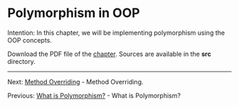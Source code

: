 # Polymorphism in OOP

Intention: In this chapter, we will be implementing polymorphism using the OOP concepts.

Download the PDF file of the [chapter](chapter_17.pdf). Sources are available in the <b>src</b> directory. 

<hr>

Next: [Method Overriding](chapter_18.md "Method Overriding") - Method Overriding.

Previous: [What is Polymorphism?](chapter_16.md "What is Polymorphism?") - What is Polymorphism?